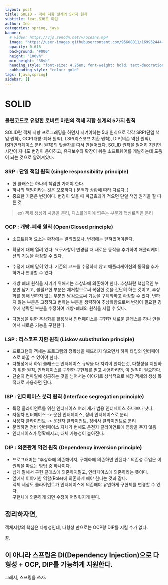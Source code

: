 ```yaml
---
layout: post
title: SOLID - 객체 지향 설계의 5가지 원칙
subtitle: feat.로버트 마틴
author: Ino
categories: spring, java
banner:
  # video: https://vjs.zencdn.net/v/oceans.mp4
  image: "https://user-images.githubusercontent.com/95608811/169932444-32124c9a-4013-4864-acf7-59a3db654886.png"
  opacity: 0.618
  background: "#000"
  height: "100vh"
  min_height: "38vh"
  heading_style: "font-size: 4.25em; font-weight: bold; text-decoration: underline"
  subheading_style: "color: gold"
tags: [java,spring]
sidebar: []
---  
```


# SOLID
### 클린코드로 유명한 로버트 마틴의 객체 지향 설계의 5가지 원칙

SOLID란 객체 지향 프로그래밍을 하면서 지켜야하는 5대 원칙으로 각각 SRP(단일 책임 원칙), OCP(개방-폐쇄 원칙), LSP(리스코프 치환 원칙), DIP(의존 역전 원칙), ISP(인터페이스 분리 원칙)의 앞글자를 따서 만들어졌다. SOLID 원칙을 철저히 지키면 시간이 지나도 변경이 용이하고, 유지보수와 확장이 쉬운 소프트웨어를 개발하는데 도움이 되는 것으로 알려져있다.

### SRP : 단일 책임 원칙 (single responsibility principle)

* 한 클래스는 하나의 책임만 가져야 한다.
* 하나의 책임이라는 것은 모호하다 ( 문맥과 상황에 따라 다르다. )
* 중요한 기준은 변경이다. 변경이 있을 때 파급효과가 적으면 단일 책임 원칙을 잘 따른 것
> ex) 객체 생성과 사용을 분리, 디스플레이에 띄우는 부분과 핵심로직은 분리   

### OCP : 개방-폐쇄 원칙 (Open/Closed principle)

* 소프트웨어 요소는 확장에는 열려있으나, 변경에는 닫혀있어야한다.
* 확장에 대해 열려 있다: 요구사항이 변경될 때 새로운 동작을 추가하여 애플리케이션의 기능을 확장할 수 있다.
* 수정에 대해 닫혀 있다: 기존의 코드를 수정하지 않고 애플리케이션의 동작을 추가하거나 변경할 수 있다.

* 개방 폐쇄 원칙을 지키기 위해서는 추상화에 의존해야 한다. 추상화란 핵심적인 부분만 남기고, 불필요한 부분은 제거함으로써 복잡한 것을 간단히 하는 것이고, 추상화를 통해 변하지 않는 부분만 남김으로써 기능을 구체화하고 확장할 수 있다. 변하지 않는 부분은 고정하고 변하는 부분을 생략하여 추상화함으로써 변경이 필요한 경우에 생략된 부분을 수정하여 개방-폐쇄의 원칙을 지킬 수 있다.

* 다형성을 위한 추상화를 활용해서 인터페이스를 구현한 새로운 클래스를 하나 만들어서 새로운 기능을 구현한다.


### LSP : 리스코프 치환 원칙 (Liskov substitution principle)
* 프로그램의 객체는 프로그램의 정확성을 깨뜨리지 않으면서 하위 타입의 인터페이스로 바꿀 수 있어야 한다.
* 다형성에서 하위 클래스는 인터페이스 규약을 다 지켜야 한다는것, 다형성을 지원하기 위한 원칙, 인터페이스를 구현한 구현체를 믿고 사용하려면, 이 원칙이 필요하다.
* 단순히 컴파일에 성공하는 것을 넘어서는 이야기로 상식적으로 해당 객체의 생성 목적대로 사용하면 된다.


### ISP : 인터페이스 분리 원칙 (Interface segregation principle)
* 특정 클라이언트를 위한 인터페이스 여러 개가 범용 인터페이스 하나보다 낫다.
* 자동차 인터페이스 -> 운전 인터페이스, 정비 인터페이스로 분리
* 사용자 클라이언트 -> 운전자 클라이언트, 정비사 클라이언트로 분리
* 분리하면 정비 인터페이스 자체가 변해도 운전자 클라이언트에 영향을 주지 않음
* 인터페이스가 명확해지고, 대체 가능성이 높아진다.

### DIP : 의존관계 역전 원칙 (Dependency inversion principle)
* 프로그래머는 "추상화에 의존해야지, 구체화에 의존하면 안된다." 의존성 주입은 이 원칙을 따르는 방법 중 하나이다.
* 쉽게 말해서 구현 클래스에 의존하지말고, 인터페이스에 의존하라는 뜻이다.
* 앞에서 이야기한 역할(Role)에 의존하게 해야 한다는 것과 같다.    
객체 세상도 클라이언트가 인터페이스에 의존해야 유연하게 구현체를 변경할 수 있다.    
구현체에 의존하게 되면 수정이 어려워지게 된다.    

## 정리하자면,
객체지향의 핵심은 다형성인데, 다형성 만으로는 OCP랑 DIP를 지킬 수가 없다.

끝.

## 이 아니라 스프링은 DI(Dependency Injection)으로 다형성 + OCP, DIP를 가능하게 지원한다.

그래서, 스프링을 쓰자.